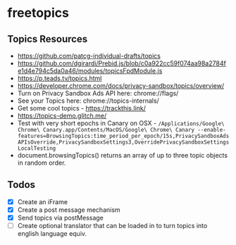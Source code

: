# freetopics


## Topics Resources 

- https://github.com/patcg-individual-drafts/topics
- https://github.com/dgirardi/Prebid.js/blob/c0a922cc59f074aa98a2784fe1d4e794c5da0a46/modules/topicsFpdModule.js
- https://p.teads.tv/topics.html
- https://developer.chrome.com/docs/privacy-sandbox/topics/overview/
- Turn on Privacy Sandbox Ads API here: chrome://flags/
- See your Topics here: chrome://topics-internals/
- Get some cool topics - https://trackthis.link/
- https://topics-demo.glitch.me/
- Test with very short epochs in Canary on OSX - `/Applications/Google\ Chrome\ Canary.app/Contents/MacOS/Google\ Chrome\ Canary --enable-features=BrowsingTopics:time_period_per_epoch/15s,PrivacySandboxAdsAPIsOverride,PrivacySandboxSettings3,OverridePrivacySandboxSettingsLocalTesting`
-  document.browsingTopics() returns an array of up to three topic objects in random order.


## Todos 

- [x] Create an iFrame
- [x] Create a post message mechanism
- [x] Send topics via postMessage
- [ ] Create optional translator that can be loaded in to turn topics into english language equiv.  
